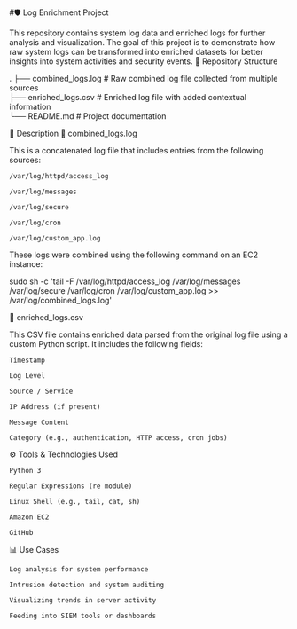 #🛡️ Log Enrichment Project

This repository contains system log data and enriched logs for further analysis and visualization. The goal of this project is to demonstrate how raw system logs can be transformed into enriched datasets for better insights into system activities and security events.
📂 Repository Structure

.
├── combined_logs.log      # Raw combined log file collected from multiple sources  
├── enriched_logs.csv      # Enriched log file with added contextual information  
└── README.md              # Project documentation  

📜 Description
🔹 combined_logs.log

This is a concatenated log file that includes entries from the following sources:

    /var/log/httpd/access_log

    /var/log/messages

    /var/log/secure

    /var/log/cron

    /var/log/custom_app.log

These logs were combined using the following command on an EC2 instance:

sudo sh -c 'tail -F /var/log/httpd/access_log /var/log/messages /var/log/secure /var/log/cron /var/log/custom_app.log >> /var/log/combined_logs.log'

🔹 enriched_logs.csv

This CSV file contains enriched data parsed from the original log file using a custom Python script. It includes the following fields:

    Timestamp

    Log Level

    Source / Service

    IP Address (if present)

    Message Content

    Category (e.g., authentication, HTTP access, cron jobs)

⚙️ Tools & Technologies Used

    Python 3

    Regular Expressions (re module)

    Linux Shell (e.g., tail, cat, sh)

    Amazon EC2

    GitHub

📊 Use Cases

    Log analysis for system performance

    Intrusion detection and system auditing

    Visualizing trends in server activity

    Feeding into SIEM tools or dashboards
